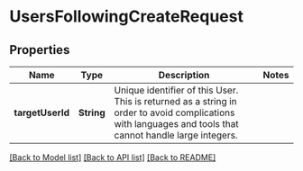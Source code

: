 # UsersFollowingCreateRequest

## Properties
Name | Type | Description | Notes
------------ | ------------- | ------------- | -------------
**targetUserId** | **String** | Unique identifier of this User. This is returned as a string in order to avoid complications with languages and tools that cannot handle large integers. | 

[[Back to Model list]](../README.md#documentation-for-models) [[Back to API list]](../README.md#documentation-for-api-endpoints) [[Back to README]](../README.md)


